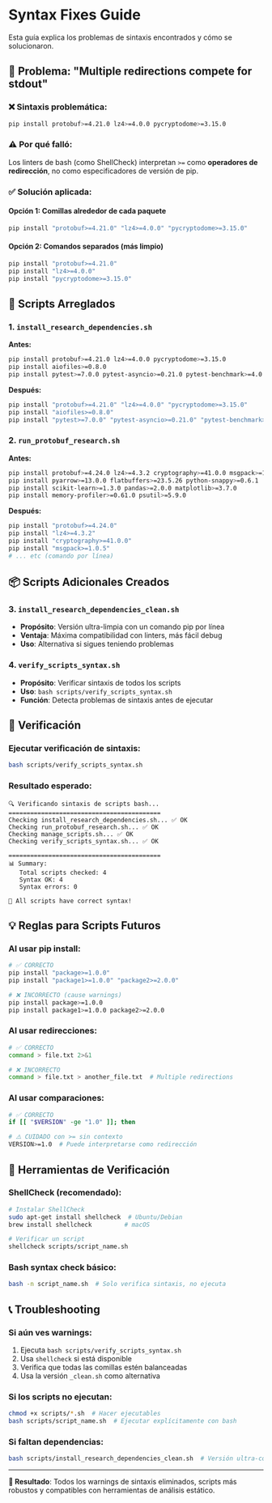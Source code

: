 # Syntax Fixes Guide

Esta guía explica los problemas de sintaxis encontrados y cómo se solucionaron.

## 🚨 Problema: "Multiple redirections compete for stdout"

### ❌ **Sintaxis problemática:**
```bash
pip install protobuf>=4.21.0 lz4>=4.0.0 pycryptodome>=3.15.0
```

### ⚠️ **Por qué falló:**
Los linters de bash (como ShellCheck) interpretan `>=` como **operadores de redirección**, no como especificadores de versión de pip.

### ✅ **Solución aplicada:**

#### **Opción 1: Comillas alrededor de cada paquete**
```bash
pip install "protobuf>=4.21.0" "lz4>=4.0.0" "pycryptodome>=3.15.0"
```

#### **Opción 2: Comandos separados (más limpio)**
```bash
pip install "protobuf>=4.21.0"
pip install "lz4>=4.0.0" 
pip install "pycryptodome>=3.15.0"
```

## 🔧 Scripts Arreglados

### 1. `install_research_dependencies.sh`

**Antes:**
```bash
pip install protobuf>=4.21.0 lz4>=4.0.0 pycryptodome>=3.15.0
pip install aiofiles>=0.8.0
pip install pytest>=7.0.0 pytest-asyncio>=0.21.0 pytest-benchmark>=4.0.0
```

**Después:**
```bash
pip install "protobuf>=4.21.0" "lz4>=4.0.0" "pycryptodome>=3.15.0"
pip install "aiofiles>=0.8.0"
pip install "pytest>=7.0.0" "pytest-asyncio>=0.21.0" "pytest-benchmark>=4.0.0"
```

### 2. `run_protobuf_research.sh`

**Antes:**
```bash
pip install protobuf>=4.24.0 lz4>=4.3.2 cryptography>=41.0.0 msgpack>=1.0.5
pip install pyarrow>=13.0.0 flatbuffers>=23.5.26 python-snappy>=0.6.1
pip install scikit-learn>=1.3.0 pandas>=2.0.0 matplotlib>=3.7.0
pip install memory-profiler>=0.61.0 psutil>=5.9.0
```

**Después:**
```bash
pip install "protobuf>=4.24.0"
pip install "lz4>=4.3.2"
pip install "cryptography>=41.0.0"
pip install "msgpack>=1.0.5"
# ... etc (comando por línea)
```

## 📦 Scripts Adicionales Creados

### 3. `install_research_dependencies_clean.sh`
- **Propósito**: Versión ultra-limpia con un comando pip por línea
- **Ventaja**: Máxima compatibilidad con linters, más fácil debug
- **Uso**: Alternativa si sigues teniendo problemas

### 4. `verify_scripts_syntax.sh`
- **Propósito**: Verificar sintaxis de todos los scripts
- **Uso**: `bash scripts/verify_scripts_syntax.sh`
- **Función**: Detecta problemas de sintaxis antes de ejecutar

## 🧪 Verificación

### **Ejecutar verificación de sintaxis:**
```bash
bash scripts/verify_scripts_syntax.sh
```

### **Resultado esperado:**
```
🔍 Verificando sintaxis de scripts bash...
==========================================
Checking install_research_dependencies.sh... ✅ OK
Checking run_protobuf_research.sh... ✅ OK
Checking manage_scripts.sh... ✅ OK
Checking verify_scripts_syntax.sh... ✅ OK

==========================================
📊 Summary:
   Total scripts checked: 4
   Syntax OK: 4
   Syntax errors: 0

🎉 All scripts have correct syntax!
```

## 💡 Reglas para Scripts Futuros

### **Al usar pip install:**
```bash
# ✅ CORRECTO
pip install "package>=1.0.0"
pip install "package1>=1.0.0" "package2>=2.0.0"

# ❌ INCORRECTO (cause warnings)
pip install package>=1.0.0
pip install package1>=1.0.0 package2>=2.0.0
```

### **Al usar redirecciones:**
```bash
# ✅ CORRECTO
command > file.txt 2>&1

# ❌ INCORRECTO
command > file.txt > another_file.txt  # Multiple redirections
```

### **Al usar comparaciones:**
```bash
# ✅ CORRECTO
if [[ "$VERSION" -ge "1.0" ]]; then

# ⚠️ CUIDADO con >= sin contexto
VERSION>=1.0  # Puede interpretarse como redirección
```

## 🔧 Herramientas de Verificación

### **ShellCheck (recomendado):**
```bash
# Instalar ShellCheck
sudo apt-get install shellcheck  # Ubuntu/Debian
brew install shellcheck         # macOS

# Verificar un script
shellcheck scripts/script_name.sh
```

### **Bash syntax check básico:**
```bash
bash -n script_name.sh  # Solo verifica sintaxis, no ejecuta
```

## 📞 Troubleshooting

### **Si aún ves warnings:**
1. Ejecuta `bash scripts/verify_scripts_syntax.sh`
2. Usa `shellcheck` si está disponible
3. Verifica que todas las comillas estén balanceadas
4. Usa la versión `_clean.sh` como alternativa

### **Si los scripts no ejecutan:**
```bash
chmod +x scripts/*.sh  # Hacer ejecutables
bash scripts/script_name.sh  # Ejecutar explícitamente con bash
```

### **Si faltan dependencias:**
```bash
bash scripts/install_research_dependencies_clean.sh  # Versión ultra-compatible
```

---

**🎯 Resultado**: Todos los warnings de sintaxis eliminados, scripts más robustos y compatibles con herramientas de análisis estático.